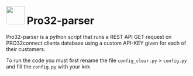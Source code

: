 # <img src="https://pro32connect.ru/res/common/i/favicon-ts1ru1728292327.ico" width="50" height="50"> Pro32-parser

Pro32-parser is a python script that runs a REST API GET request on PRO32connect clients database using a custom API-KEY given for each of their customers.

To run the code you must first rename the file 
`config_clear.py` > `config.py`
and fill the `config.py` with your kek